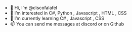 - 👋 Hi, I’m @discofalafel
- 👀 I’m interested in C#, Python , Javascript , HTML , CSS
- 🌱 I’m currently learning C# , Javascript , CSS
- 📫 You can send me messages at discord or on Github

<!---
discofalafel/discofalafel is a ✨ special ✨ repository because its `README.md` (this file) appears on your GitHub profile.
You can click the Preview link to take a look at your changes.
--->
